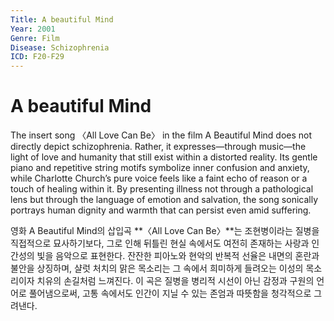 ```yaml
---
Title: A beautiful Mind 
Year: 2001
Genre: Film
Disease: Schizophrenia
ICD: F20-F29
---
```


# A beautiful Mind

The insert song 〈All Love Can Be〉 in the film A Beautiful Mind does not directly depict schizophrenia. Rather, it expresses—through music—the light of love and humanity that still exist within a distorted reality. Its gentle piano and repetitive string motifs symbolize inner confusion and anxiety, while Charlotte Church’s pure voice feels like a faint echo of reason or a touch of healing within it. By presenting illness not through a pathological lens but through the language of emotion and salvation, the song sonically portrays human dignity and warmth that can persist even amid suffering.

영화 A Beautiful Mind의 삽입곡 **〈All Love Can Be〉**는 조현병이라는 질병을 직접적으로 묘사하기보다, 그로 인해 뒤틀린 현실 속에서도 여전히 존재하는 사랑과 인간성의 빛을 음악으로 표현한다. 잔잔한 피아노와 현악의 반복적 선율은 내면의 혼란과 불안을 상징하며, 샬럿 처치의 맑은 목소리는 그 속에서 희미하게 들려오는 이성의 목소리이자 치유의 손길처럼 느껴진다. 이 곡은 질병을 병리적 시선이 아닌 감정과 구원의 언어로 풀어냄으로써, 고통 속에서도 인간이 지닐 수 있는 존엄과 따뜻함을 청각적으로 그려낸다.
